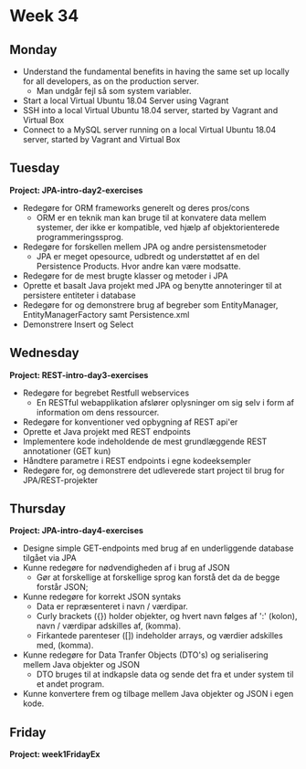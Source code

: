 # Week 34

## Monday

 * Understand the fundamental benefits in having the same set up locally for all developers, as on the production server.
    - Man undgår fejl så som system variabler.
 * Start a local Virtual Ubuntu 18.04 Server using Vagrant
 * SSH into a local Virtual Ubuntu 18.04 server, started by Vagrant and Virtual Box
 * Connect to a MySQL server running on a local Virtual Ubuntu 18.04 server, started by Vagrant and Virtual Box

 ## Tuesday
 **Project: JPA-intro-day2-exercises**

 * Redegøre for ORM frameworks generelt og deres pros/cons
    - ORM er en teknik man kan bruge til at konvatere data mellem systemer, der ikke er kompatible, ved hjælp af objektorienterede programmeringssprog.
 * Redegøre for forskellen mellem JPA og andre persistensmetoder
    - JPA er meget opesource, udbredt og understøttet af en del Persistence Products. Hvor andre kan være modsatte.
 * Redegøre for de mest brugte klasser og metoder i JPA
 * Oprette et basalt Java projekt med JPA og benytte annoteringer til at persistere entiteter i database
 * Redegøre for og demonstrere brug af begreber som EntityManager, EntityManagerFactory samt Persistence.xml
 * Demonstrere Insert og Select

 ## Wednesday
 **Project: REST-intro-day3-exercises**

 * Redegøre for begrebet Restfull webservices
    - En RESTful webapplikation afslører oplysninger om sig selv i form af information om dens ressourcer.
 * Redegøre for konventioner ved opbygning af REST api'er
 * Oprette et Java projekt med REST endpoints
 * Implementere kode indeholdende de mest grundlæggende REST annotationer (GET kun)
 * Håndtere parametre i REST endpoints i egne kodeeksempler
 * Redegøre for, og demonstrere det udleverede start project til brug for JPA/REST-projekter

 ## Thursday
 **Project: JPA-intro-day4-exercises**

 * Designe simple GET-endpoints med brug af en underliggende database tilgået via JPA
 * Kunne redegøre for nødvendigheden af i brug af JSON
    -   Gør at forskellige at forskellige sprog kan forstå det da de begge forstår JSON;
 * Kunne redegøre for korrekt JSON syntaks
    - Data er repræsenteret i navn / værdipar.
    - Curly brackets ({}) holder objekter, og hvert navn følges af ':' (kolon), navn / værdipar adskilles af, (komma).
    - Firkantede parenteser ([]) indeholder arrays, og værdier adskilles med, (komma).
 * Kunne redegøre for Data Tranfer Objects (DTO's) og serialisering mellem Java objekter og JSON
    - DTO bruges til at indkapsle data og sende det fra et under system til et andet program.
 * Kunne konvertere frem og tilbage mellem Java objekter og JSON i egen kode.

 ## Friday
 **Project: week1FridayEx**



